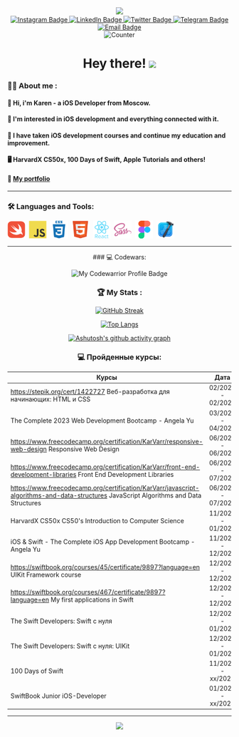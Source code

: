 <div id="header" align="center">
  <img src="https://media.giphy.com/media/gjrYDwbjnK8x36xZIO/giphy.gif" width="300"/>




<div id="badges">
<a href="https://www.instagram.com/karen_varr/">
<img src="https://img.shields.io/badge/-Instagram-fuchsia?style=for-the-badge&logo=instagram&logoColor=white" alt="Instagram Badge" />
</a>
<a href="https://www.linkedin.com/in/karen-vardanian-061a97246/">
<img src="https://img.shields.io/badge/-LinkedIn-dodgerblue?style=for-the-badge&logo=linkedin&logoColor=white" alt="LinkedIn Badge" />
</a>
<a href="https://twitter.com/WarKarWar">
<img src="https://img.shields.io/badge/-Twitter-skyblue?style=for-the-badge&logo=twitter&logoColor=white" alt="Twitter Badge" />
</a>
<a href="tel:@karenvardanian">
<img src="https://img.shields.io/badge/-Telegram-teal?style=for-the-badge&logo=telegram&logoColor=white" alt="Telegram Badge" />
</a>
<a href="mailto:megatr9n@gmail.com">
<img src="https://img.shields.io/badge/-Email-lightgreen?style=for-the-badge&logo=google&logoColor=white" alt="Email Badge" />
</a>

</div>
<img src="https://komarev.com/ghpvc/?username=KarVarr&style=flat-square&color=blue" alt="Counter"/>

<h1>
  Hey there!
  <img src="https://media.giphy.com/media/H8FP5CniGPbB4zFnRR/giphy.gif" width="30px"/>
</h1>
</div>





### :man_technologist: About me :


#### :wave: Hi, i'm Karen - a iOS Developer from Moscow.
#### :iphone: I'm interested in iOS development and everything connected with it.
#### :open_book: I have taken iOS development courses and continue my education and improvement.
#### :desktop_computer: HarvardX CS50x, 100 Days of Swift, Apple Tutorials and others!




#### :scroll:  <a href="https://karvarr.github.io/ParallaxPortfolio/" target="_blank">My portfolio </a>
---

### :hammer_and_wrench: Languages and Tools:



<div>
 <img src="https://github.com/devicons/devicon/blob/master/icons/swift/swift-original.svg"  title="swift" alt="swift" width="40" height="40"/>&nbsp;
  <img src="https://github.com/devicons/devicon/blob/master/icons/javascript/javascript-original.svg" title="JavaScript" alt="JavaScript" width="40" height="40"/>&nbsp;
  <img src="https://github.com/devicons/devicon/blob/master/icons/css3/css3-plain-wordmark.svg"  title="CSS3" alt="CSS" width="40" height="40"/>&nbsp;
  <img src="https://github.com/devicons/devicon/blob/master/icons/html5/html5-original.svg" title="HTML5" alt="HTML" width="40" height="40"/>&nbsp;
  <img src="https://github.com/devicons/devicon/blob/master/icons/react/react-original-wordmark.svg" title="React" alt="React" width="40" height="40"/>&nbsp;
  <img src="https://github.com/devicons/devicon/blob/master/icons/sass/sass-original.svg" title="Scss" alt="Sass" width="40" height="40"/>&nbsp;
<img src="https://github.com/devicons/devicon/blob/master/icons/figma/figma-original.svg" title="Figma" alt="Figma" width="40" height="40"/>&nbsp;
 <img src="https://github.com/devicons/devicon/blob/master/icons/xcode/xcode-original.svg"  title="xcode" alt="xcode" width="40" height="40"/>&nbsp;
</div>

---
<div id="header" align="center">
### 💻 Codewars:

![My Codewarrior Profile Badge](https://www.codewars.com/users/megatr9n/badges/large)

### :trophy: My Stats :

[![GitHub Streak](http://github-readme-streak-stats.herokuapp.com?user=KarVarr&theme=radical&hide_border=true&date_format=j%20M%5B%20Y%5D)](https://git.io/streak-stats)

[![Top Langs](https://github-readme-stats-sigma-five.vercel.app/api/top-langs/?username=KarVarr&theme=radical&hide_border=true&anuraghazra&layout=compact)](https://github.com/anuraghazra/github-readme-stats)

[![Ashutosh's github activity graph](https://github-readme-activity-graph.cyclic.app/graph?username=KarVarr&theme=high-contrast)](https://github.com/ashutosh00710/github-readme-activity-graph)

<!---
[![Top Langs](https://github-readme-stats-sigma-five.vercel.app/api/top-langs/?username=KarVarr&theme=radical&hide_border=true)](https://github.com/anuraghazra/github-readme-stats)
--->
<!---
[![Top Langs](https://github-readme-stats-sigma-five.vercel.app/api/top-langs/?username=KarVarr&layout=compact)](https://github.com/anuraghazra/github-readme-stats)

![Anurag's GitHub stats](https://github-readme-stats-sigma-five.vercel.app/api?username=KarVarr&show_icons=true&theme=radical)
--->

<!---
KarVarr/KarVarr is a ✨ special ✨ repository because its `README.md` (this file) appears on your GitHub profile.
You can click the Preview link to take a look at your changes.
--->


### 💻 Пройденные курсы:

| Курсы                                                           | Дата              |
| ----------------------------------------------------------------| :---------------: |
| https://stepik.org/cert/1422727 Веб-разработка для начинающих: HTML и CSS | 02/2022 - 02/2022 |
| The Complete 2023 Web Development Bootcamp - Angela Yu | 03/2022 - 04/2022|
| https://www.freecodecamp.org/certification/KarVarr/responsive-web-design Responsive Web Design | 06/2022 - 06/2022  |
| https://www.freecodecamp.org/certification/KarVarr/front-end-development-libraries Front End Development Libraries | 06/2022 - 07/2022  |
| https://www.freecodecamp.org/certification/KarVarr/javascript-algorithms-and-data-structures JavaScript Algorithms and Data Structures | 06/2022 - 07/2022  |
| HarvardX CS50x CS50's Introduction to Computer Science                                          | 11/2022 - 01/2023 |
| iOS & Swift - The Complete iOS App Development Bootcamp - Angela Yu | 11/2022 - 12/2022|
| https://swiftbook.org/courses/45/certificate/9897?language=en  UIKit Framework course | 12/2022 - 12/2022 |
| https://swiftbook.org/courses/467/certificate/9897?language=en My first applications in Swift  | 12/2022 - 12/2022 |
| The Swift Developers: Swift c нуля          | 12/2023 - 01/2023|
| The Swift Developers: Swift c нуля: UIKit   | 12/2022 - 01/2023|
| 100 Days of Swift | 11/2022 - xx/2023|
| SwiftBook Junior iOS-Developer  | 01/2023 - xx/2023|

---
</div>

<div id="header" align="center">
  <img src="https://www.it8bit.com/image/188768767558" width="600"/>
</div>
